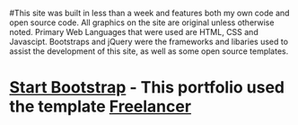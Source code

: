#This site was built in less than a week and features both my own code and open source code. All graphics on the site are original unless otherwise noted. 
Primary Web Languages that were used are HTML, CSS and Javascipt. Bootstraps and jQuery were the frameworks and libaries used to assist the development of this site, as well as some open source templates. 

# [Start Bootstrap](http://startbootstrap.com/) - This portfolio used the template [Freelancer](http://startbootstrap.com/template-overviews/freelancer/)
